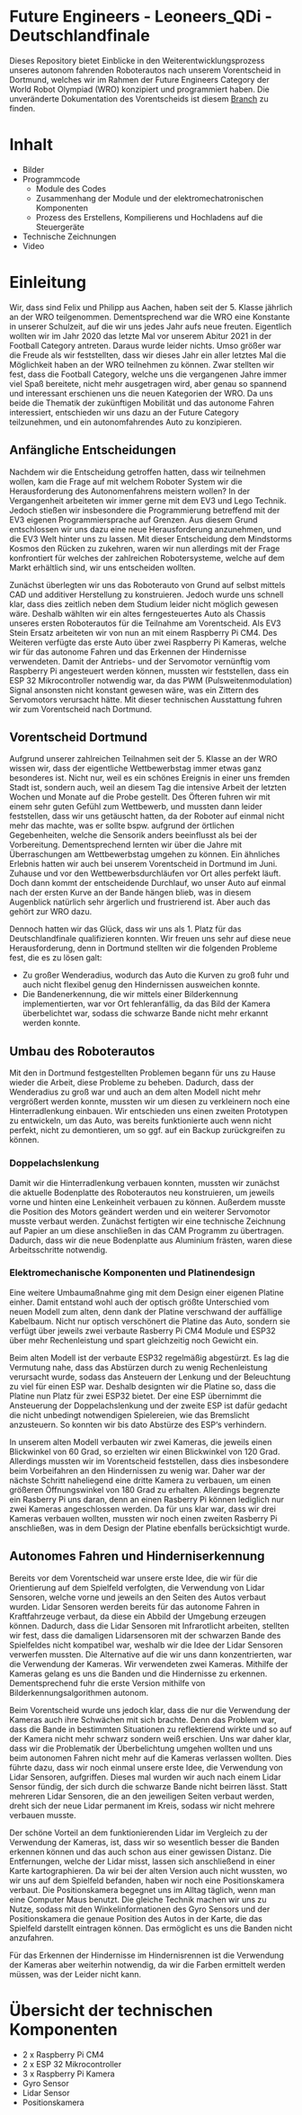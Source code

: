 # Future Engineers - Leoneers_QDi - Deutschlandfinale

Dieses Repository bietet Einblicke in den Weiterentwicklungsprozess unseres autonom fahrenden Roboterautos nach unserem Vorentscheid in Dortmund, welches wir im Rahmen der Future Engineers Category der World Robot Olympiad (WRO) konzipiert und programmiert haben. 
Die unveränderte Dokumentation des Vorentscheids ist diesem [Branch](https://github.com/fappsde/Leoneers_QDi/blob/Vorentscheid_Dortmund/README.md) zu finden.

# Inhalt
  * Bilder
  * Programmcode
    * Module des Codes
    * Zusammenhang der Module und der elektromechatronischen Komponenten
    * Prozess des Erstellens, Kompilierens und Hochladens auf die Steuergeräte
  * Technische Zeichnungen
  * Video
  
# Einleitung
Wir, dass sind Felix und Philipp aus Aachen, haben seit der 5. Klasse jährlich an der WRO teilgenommen. Dementsprechend war die WRO eine Konstante in unserer Schulzeit, auf die wir uns jedes Jahr aufs neue freuten. Eigentlich wollten wir im Jahr 2020 das letzte Mal vor unserem Abitur 2021 in der Football Category antreten. Daraus wurde leider nichts. Umso größer war die Freude als wir feststellten, dass wir dieses Jahr ein aller letztes Mal die Möglichkeit haben an der WRO teilnehmen zu können. Zwar stellten wir fest, dass die Football Category, welche uns die vergangenen Jahre immer viel Spaß bereitete, nicht mehr ausgetragen wird, aber genau so spannend und interessant erschienen uns die neuen Kategorien der WRO. 
Da uns beide die Thematik der zukünftigen Mobilität und das autonome Fahren interessiert, entschieden wir uns dazu an der Future Category teilzunehmen, und ein autonomfahrendes Auto zu konzipieren.

## Anfängliche Entscheidungen

Nachdem wir die Entscheidung getroffen hatten, dass wir teilnehmen wollen, kam die Frage auf mit welchem Roboter System wir die Herausforderung des Autonomenfahrens meistern wollen? In der Vergangenheit arbeiteten wir immer gerne mit dem EV3 und Lego Technik. Jedoch stießen wir insbesondere die Programmierung betreffend mit der EV3 eigenen Programmiersprache auf Grenzen. Aus diesem Grund entschlossen wir uns dazu eine neue Herausforderung anzunehmen, und die EV3 Welt hinter uns zu lassen. Mit dieser Entscheidung dem Mindstorms Kosmos den Rücken zu zukehren, waren wir nun allerdings mit der Frage konfrontiert für welches der zahlreichen Robotersysteme, welche auf dem Markt erhältlich sind, wir uns entscheiden wollten.

Zunächst überlegten wir uns das Roboterauto von Grund auf selbst mittels CAD und additiver Herstellung zu konstruieren. Jedoch wurde uns schnell klar, dass dies zeitlich neben dem Studium leider nicht möglich gewesen wäre. Deshalb wählten wir ein altes ferngesteuertes Auto als Chassis unseres ersten Roboterautos für die Teilnahme am Vorentscheid. Als EV3 Stein Ersatz arbeiteten wir von nun an mit einem Raspberry Pi CM4. Des Weiteren verfügte das erste Auto über zwei Raspberry Pi Kameras, welche wir für das autonome Fahren und das Erkennen der Hindernisse verwendeten. Damit der Antriebs- und der Servomotor vernünftig vom Raspberry Pi angesteuert werden können, mussten wir feststellen, dass ein ESP 32 Mikrocontroller notwendig war, da das PWM (Pulsweitenmodulation) Signal ansonsten nicht konstant gewesen wäre, was ein Zittern des Servomotors verursacht hätte. Mit dieser technischen Ausstattung fuhren wir zum Vorentscheid nach Dortmund.

## Vorentscheid Dortmund

Aufgrund unserer zahlreichen Teilnahmen seit der 5. Klasse an der WRO wissen wir, dass der eigentliche Wettbewerbstag immer etwas ganz besonderes ist. Nicht nur, weil es ein schönes Ereignis in einer uns fremden Stadt ist, sondern auch, weil an diesem Tag die intensive Arbeit der letzten Wochen und Monate auf die Probe gestellt. Des Öfteren fuhren wir mit einem sehr guten Gefühl zum Wettbewerb, und mussten dann leider feststellen, dass wir uns getäuscht hatten, da der Roboter auf einmal nicht mehr das machte, was er sollte bspw. aufgrund der örtlichen Gegebenheiten, welche die Sensorik anders beeinflusst als bei der Vorbereitung. Dementsprechend lernten wir über die Jahre mit Überraschungen am Wettbewerbstag umgehen zu können. 
Ein ähnliches Erlebnis hatten wir auch bei unserem Vorentscheid in Dortmund im Juni. Zuhause und vor den Wettbewerbsdurchläufen vor Ort alles perfekt läuft. Doch dann kommt der entscheidende Durchlauf, wo unser Auto auf einmal nach der ersten Kurve an der Bande hängen blieb, was in diesem Augenblick natürlich sehr ärgerlich und frustrierend ist. Aber auch das gehört zur WRO dazu.

Dennoch hatten wir das Glück, dass wir uns als 1. Platz für das Deutschlandfinale qualifizieren konnten. Wir freuen uns sehr auf diese neue Herausforderung, denn in Dortmund stellten wir die folgenden Probleme fest, die es zu lösen galt:
 * Zu großer Wenderadius, wodurch das Auto die Kurven zu groß fuhr und auch nicht flexibel genug den Hindernissen ausweichen konnte.
 * Die Bandenerkennung, die wir mittels einer Bilderkennung implementierten, war vor Ort fehleranfällig, da das Bild der Kamera überbelichtet war, sodass  die schwarze Bande nicht mehr erkannt werden konnte. 

## Umbau des Roboterautos
Mit den in Dortmund festgestellten Problemen begann für uns zu Hause wieder die Arbeit, diese Probleme zu beheben. Dadurch, dass der Wenderadius zu groß war und auch an dem alten Modell nicht mehr vergrößert werden konnte, mussten wir um diesen zu verkleinern noch eine Hinterradlenkung einbauen. Wir entschieden uns einen zweiten Prototypen zu entwickeln, um das Auto, was bereits funktionierte auch wenn nicht perfekt, nicht zu demontieren, um so ggf. auf ein Backup zurückgreifen zu können. 

### Doppelachslenkung

Damit wir die Hinterradlenkung verbauen konnten, mussten wir zunächst die aktuelle Bodenplatte des Roboterautos neu konstruieren, um jeweils vorne und hinten eine Lenkeinheit verbauen zu können. Außerdem musste die Position des Motors geändert werden und ein weiterer Servomotor musste verbaut werden. Zunächst fertigten wir eine technische Zeichnung auf Papier an um diese anschließen in das CAM Programm zu übertragen. Dadurch, dass wir die neue Bodenplatte aus Aluminium frästen, waren diese Arbeitsschritte notwendig. 

### Elektromechanische Komponenten und Platinendesign 

Eine weitere Umbaumaßnahme ging mit dem Design einer eigenen Platine einher. Damit entstand wohl auch der optisch größte Unterschied vom neuen Modell zum alten, denn dank der Platine verschwand der auffällige Kabelbaum. Nicht nur optisch verschönert die Platine das Auto, sondern sie verfügt über jeweils zwei verbaute Rasberry Pi CM4 Module und ESP32 über mehr Rechenleistung und spart gleichzeitig noch Gewicht ein.

Beim alten Modell ist der verbaute ESP32 regelmäßig abgestürzt. Es lag die Vermutung nahe, dass das Abstürzen durch zu wenig Rechenleistung verursacht wurde, sodass das Ansteuern der Lenkung und der Beleuchtung zu viel für einen ESP war. Deshalb designten wir die Platine so, dass die Platine nun Platz für zwei ESP32 bietet. Der eine ESP übernimmt die Ansteuerung der Doppelachslenkung und der zweite ESP ist dafür gedacht die nicht unbedingt notwendigen Spielereien, wie das Bremslicht anzusteuern. So konnten wir bis dato Abstürze des ESP‘s verhindern.

In unserem alten Modell verbauten wir zwei Kameras, die jeweils einen Blickwinkel von 60 Grad, so erzielten wir einen Blickwinkel von 120 Grad. Allerdings mussten wir im Vorentscheid feststellen, dass dies insbesondere beim Vorbeifahren an den Hindernissen zu wenig war. Daher war  der nächste Schritt naheliegend eine dritte Kamera zu verbauen, um einen größeren Öffnungswinkel von 180 Grad zu erhalten. Allerdings begrenzte ein Rasberry Pi uns daran, denn an einen Rasberry Pi können lediglich nur zwei Kameras angeschlossen werden. Da für uns klar war, dass wir drei Kameras verbauen wollten, mussten wir noch einen zweiten Rasberry Pi anschließen, was in dem Design der Platine ebenfalls berücksichtigt wurde.


## Autonomes Fahren und Hinderniserkennung

Bereits vor dem Vorentscheid war unsere erste Idee, die wir für die Orientierung auf dem Spielfeld verfolgten, die Verwendung von Lidar Sensoren, welche vorne und jeweils an den Seiten des Autos verbaut wurden. Lidar Sensoren werden bereits für das autonome Fahren in Kraftfahrzeuge verbaut, da diese ein Abbild der Umgebung erzeugen können. Dadurch, dass die Lidar Sensoren mit Infrarotlicht arbeiten, stellten wir fest, dass die damaligen Lidarsensoren mit der schwarzen Bande des Spielfeldes nicht kompatibel war, weshalb wir die Idee der Lidar Sensoren verwerfen mussten.
Die Alternative auf die wir uns dann konzentrierten, war die Verwendung der Kameras. Wir verwendeten zwei Kameras. Mithilfe der Kameras gelang es uns die Banden und die Hindernisse zu erkennen. Dementsprechend fuhr die erste Version mithilfe von Bilderkennungsalgorithmen autonom.

Beim Vorentscheid wurde uns jedoch klar, dass die nur die Verwendung der Kameras auch ihre Schwächen mit sich brachte. Denn das Problem war, dass die Bande in bestimmten Situationen zu reflektierend wirkte und so auf der Kamera nicht mehr schwarz sondern weiß erschien. 
Uns war daher klar, dass wir die Problematik der Überbelichtung umgehen wollten und uns beim autonomen Fahren nicht mehr auf die Kameras verlassen wollten. Dies führte dazu, dass wir noch einmal unsere erste Idee, die Verwendung von Lidar Sensoren, aufgriffen. Dieses mal wurden wir auch nach einem Lidar Sensor fündig, der sich durch die schwarze Bande nicht beirren lässt. Statt mehreren Lidar Sensoren, die an den jeweiligen Seiten verbaut werden, dreht sich der neue Lidar permanent im Kreis, sodass wir nicht mehrere verbauen musste. 

Der schöne Vorteil an dem funktionierenden Lidar im Vergleich zu der Verwendung der Kameras, ist, dass wir so wesentlich besser die Banden erkennen können und das auch schon aus einer gewissen Distanz. Die Entfernungen, welche der Lidar misst, lassen sich anschließend in einer Karte kartographieren. Da wir bei der alten Version auch nicht wussten, wo wir uns auf dem Spielfeld befanden, haben wir noch eine Positionskamera verbaut. Die Positionskamera begegnet uns im Alltag täglich, wenn man eine Computer Maus benutzt. Die gleiche Technik machen wir uns zu Nutze, sodass mit den Winkelinformationen des Gyro Sensors und der Positionskamera die genaue Position des Autos in der Karte, die das Spielfeld darstellt eintragen können. Das ermöglicht es uns die Banden nicht anzufahren. 

Für das Erkennen der Hindernisse im Hindernisrennen ist die Verwendung der Kameras aber weiterhin notwendig, da wir die Farben ermittelt werden müssen, was der Leider nicht kann. 

# Übersicht der technischen Komponenten

* 2 x Raspberry Pi CM4
* 2 x ESP 32 Mikrocontroller
* 3 x Raspberry Pi Kamera
* Gyro Sensor
* Lidar Sensor
* Positionskamera
